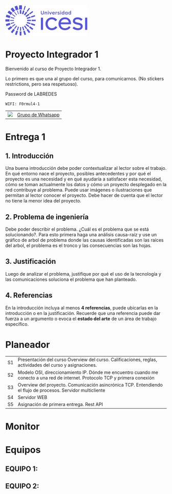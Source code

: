 
<img src="https://raw.githubusercontent.com/Domiciano/AppMoviles251/refs/heads/main/res/images/icesilogo.png" width="256">

# Proyecto Integrador 1
Bienvenido al curso de Proyecto Integrador 1.

Lo primero es que una al grupo del curso, para comunicarnos. (No stickers restrictions, pero sea respetuoso).

Password de LABREDES
```
WIFI: F0rmul4-1
```

<table style="border-collapse: collapse; border: none;" border="0">
  <tr>
    <td>
      <a href="https://chat.whatsapp.com/GgM9Kifnlq66pt0xzppU2I">
        <img src="https://upload.wikimedia.org/wikipedia/commons/thumb/6/6b/WhatsApp.svg/479px-WhatsApp.svg.png" width="64">
      </a>
    </td>
    <td style="vertical-align: middle;">
      <a href="https://chat.whatsapp.com/Hqha11BTUFWAdmmFVdOhrc">Grupo de Whatsapp</a>
    </td>
  </tr>
</table>

# Entrega 1


## 1. Introducción
Una buena introducción debe poder contextualizar al lector sobre el trabajo. En qué entorno nace el proyecto, posibles antecedentes y por qué el proyecto es una necesidad y en qué ayudaría a satisfacer esta necesidad, cómo se toman actualmente los datos y cómo un proyecto desplegado en la red contribuye al problema. Puede usar imágenes o ilustraciones que permitan al lector conocer el proyecto. Debe hacer de cuenta que el lector no tiene la menor idea del proyecto. 

## 2. Problema de ingeniería
Debe poder describir el problema. ¿Cuál es el problema que se está solucionando?. Para esto primera haga una análisis causa-raíz y use un gráfico de arbol de problema donde las causas identificadas son las raíces del arbol, el problema es el tronco y las consecuencias son las hojas.

## 3. Justificación
Luego de analizar el problema, justifique por qué el uso de la tecnología y las comunicaciones soluciona el problema que han planteado.

## 4. Referencias
En la introducción incluya al menos <b>4 referencias</b>, puede ubicarlas en la introducción o en la justificación. Recuerde que una referencia puede dar fuerza a un argumento o evoca el <b>estado del arte</b> de un área de trabajo específico.

# Planeador
<table style="border-collapse: collapse; border: none;" border="0">
  <tr>
    <td>
      S1
    </td>
    <td>
      Presentación del curso
      Overview del curso. Calificaciones, reglas, actividades del curso y asignaciones.
    </td>
  </tr>
  <tr>
    <td>
      S2
    </td>
    <td>
      Modelo OSI, direccionamiento IP. Dónde me encuentro cuando me conecto a una red de internet. Protocolo TCP y primera conexión
    </td>
  </tr>
  <tr>
    <td>
      S3
    </td>
    <td>
      Overview del proyecto. Comunicación asincrónica TCP. Entendiendo el flujo de procesos. Servidor multicliente
    </td>
  </tr>
  <tr>
    <td>
      S4
    </td>
    <td>
      Servidor WEB
  </tr>
  <tr>
    <td>
      S5
    </td>
    <td>
      Asignación de primera entrega.
      Rest API
    </td>
  </tr>
</table>

# Monitor


# Equipos

## EQUIPO 1: 


## EQUIPO 2:
